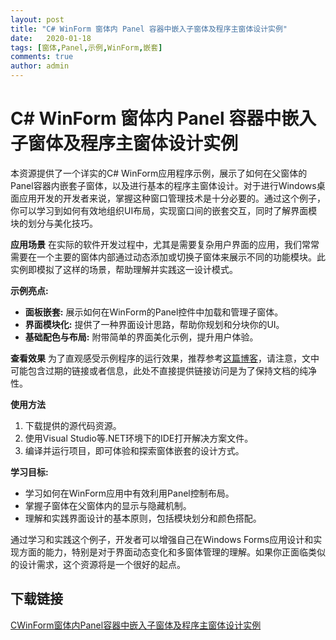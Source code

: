 ```yaml
---
layout: post
title: "C# WinForm 窗体内 Panel 容器中嵌入子窗体及程序主窗体设计实例"
date:   2020-01-18
tags: [窗体,Panel,示例,WinForm,嵌套]
comments: true
author: admin
---
```

# C# WinForm 窗体内 Panel 容器中嵌入子窗体及程序主窗体设计实例

本资源提供了一个详实的C# WinForm应用程序示例，展示了如何在父窗体的Panel容器内嵌套子窗体，以及进行基本的程序主窗体设计。对于进行Windows桌面应用开发的开发者来说，掌握这种窗口管理技术是十分必要的。通过这个例子，你可以学习到如何有效地组织UI布局，实现窗口间的嵌套交互，同时了解界面模块的划分与美化技巧。

**应用场景**
在实际的软件开发过程中，尤其是需要复杂用户界面的应用，我们常常需要在一个主要的窗体内部通过动态添加或切换子窗体来展示不同的功能模块。此实例即模拟了这样的场景，帮助理解并实践这一设计模式。

**示例亮点:**
- **面板嵌套:** 展示如何在WinForm的Panel控件中加载和管理子窗体。
- **界面模块化:** 提供了一种界面设计思路，帮助你规划和分块你的UI。
- **基础配色与布局:** 附带简单的界面美化示例，提升用户体验。
  
**查看效果**
为了直观感受示例程序的运行效果，推荐参考[这篇博客](http://www.cnblogs.com/JiYF/p/9031699.html)，请注意，文中可能包含过期的链接或者信息，此处不直接提供链接访问是为了保持文档的纯净性。

**使用方法**
1. 下载提供的源代码资源。
2. 使用Visual Studio等.NET环境下的IDE打开解决方案文件。
3. 编译并运行项目，即可体验和探索窗体嵌套的设计方式。

**学习目标:**
- 学习如何在WinForm应用中有效利用Panel控制布局。
- 掌握子窗体在父窗体内的显示与隐藏机制。
- 理解和实践界面设计的基本原则，包括模块划分和颜色搭配。

通过学习和实践这个例子，开发者可以增强自己在Windows Forms应用设计和实现方面的能力，特别是对于界面动态变化和多窗体管理的理解。如果你正面临类似的设计需求，这个资源将是一个很好的起点。

## 下载链接

[CWinForm窗体内Panel容器中嵌入子窗体及程序主窗体设计实例](https://pan.quark.cn/s/67f8ededa5ce)